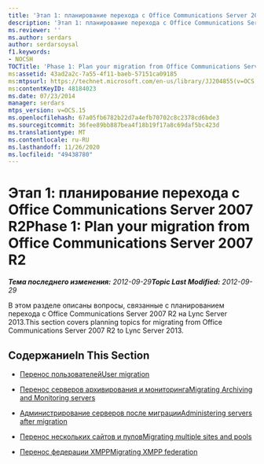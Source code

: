 ```yaml
---
title: 'Этап 1: планирование перехода с Office Communications Server 2007 R2'
description: 'Этап 1: планирование перехода с Office Communications Server 2007 R2.'
ms.reviewer: ''
ms.author: serdars
author: serdarsoysal
f1.keywords:
- NOCSH
TOCTitle: 'Phase 1: Plan your migration from Office Communications Server 2007 R2'
ms:assetid: 43ad2a2c-7a55-4f11-baeb-57151ca09185
ms:mtpsurl: https://technet.microsoft.com/en-us/library/JJ204855(v=OCS.15)
ms:contentKeyID: 48184023
ms.date: 07/23/2014
manager: serdars
mtps_version: v=OCS.15
ms.openlocfilehash: 67a05fb6782b22d7a4efb70702c8c2378cd6bde3
ms.sourcegitcommit: 36fee89bb887bea4f18b19f17a8c69daf5bc423d
ms.translationtype: MT
ms.contentlocale: ru-RU
ms.lasthandoff: 11/26/2020
ms.locfileid: "49438780"
---
```

# <a name="phase-1-plan-your-migration-from-office-communications-server-2007-r2"></a><span data-ttu-id="9eee1-103">Этап 1: планирование перехода с Office Communications Server 2007 R2</span><span class="sxs-lookup"><span data-stu-id="9eee1-103">Phase 1: Plan your migration from Office Communications Server 2007 R2</span></span>

<div data-xmlns="http://www.w3.org/1999/xhtml">

<div class="topic" data-xmlns="http://www.w3.org/1999/xhtml" data-msxsl="urn:schemas-microsoft-com:xslt" data-cs="https://msdn.microsoft.com/">

<div data-asp="https://msdn2.microsoft.com/asp">



</div>

<div id="mainSection">

<div id="mainBody"><span data-ttu-id="9eee1-104">

<span> </span></span><span class="sxs-lookup"><span data-stu-id="9eee1-104">

<span> </span></span></span>

<span data-ttu-id="9eee1-105">_**Тема последнего изменения:** 2012-09-29_</span><span class="sxs-lookup"><span data-stu-id="9eee1-105">_**Topic Last Modified:** 2012-09-29_</span></span>

<span data-ttu-id="9eee1-106">В этом разделе описаны вопросы, связанные с планированием перехода с Office Communications Server 2007 R2 на Lync Server 2013.</span><span class="sxs-lookup"><span data-stu-id="9eee1-106">This section covers planning topics for migrating from Office Communications Server 2007 R2 to Lync Server 2013.</span></span>

<div>

## <a name="in-this-section"></a><span data-ttu-id="9eee1-107">Содержание</span><span class="sxs-lookup"><span data-stu-id="9eee1-107">In This Section</span></span>

  - [<span data-ttu-id="9eee1-108">Перенос пользователей</span><span class="sxs-lookup"><span data-stu-id="9eee1-108">User migration</span></span>](user-migration.md)

  - [<span data-ttu-id="9eee1-109">Перенос серверов архивирования и мониторинга</span><span class="sxs-lookup"><span data-stu-id="9eee1-109">Migrating Archiving and Monitoring servers</span></span>](migrating-archiving-and-monitoring-servers.md)

  - [<span data-ttu-id="9eee1-110">Администрирование серверов после миграции</span><span class="sxs-lookup"><span data-stu-id="9eee1-110">Administering servers after migration</span></span>](administering-servers-after-migration.md)

  - [<span data-ttu-id="9eee1-111">Перенос нескольких сайтов и пулов</span><span class="sxs-lookup"><span data-stu-id="9eee1-111">Migrating multiple sites and pools</span></span>](migrating-multiple-sites-and-pools.md)

  - [<span data-ttu-id="9eee1-112">Перенос федерации XMPP</span><span class="sxs-lookup"><span data-stu-id="9eee1-112">Migrating XMPP federation</span></span>](migrating-xmpp-federation.md)

<span data-ttu-id="9eee1-113"></div>

</div>

<span> </span>

</div>

</div>

</span><span class="sxs-lookup"><span data-stu-id="9eee1-113"></div>

</div>

<span> </span>

</div>

</div>

</span></span></div>

